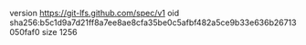 version https://git-lfs.github.com/spec/v1
oid sha256:b5c1d9a7d21ff8a7ee8ae8cfa35be0c5afbf482a5ce9b33e636b26713050faf0
size 1256
